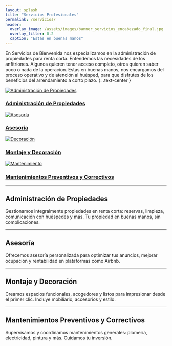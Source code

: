 ```yaml
---
layout: splash
title: "Servicios Profesionales"
permalink: /servicios/
header:
  overlay_image: /assets/images/banner_servicios_encabezado_final.jpg
  overlay_filter: 0.2
  caption: "Estas en buenas manos"
---
```


En Servicios de Bienvenida nos especializamos en la administración de propiedades para renta corta.
Entendemos las necesidades de los anfitriones.  Algunos quieren tener acceso completo, otros quieren saber poco o nada de la operacion.  Estas en buenas manos, nos encargamos del proceso operativo y de atención al huésped, para que disfrutes de los beneficios del arrendamiento a corto plazo.
{: .text-center }

<div class="feature__wrapper">
  <a href="#administracion" class="feature__item">
    <img src="/assets/images/servicio_administracion.png" alt="Administración de Propiedades">
    <h3 class="feature__title">Administración de Propiedades</h3>
  </a>
  <a href="#asesoria" class="feature__item">
    <img src="/assets/images/servicio_asesoria.png" alt="Asesoría">
    <h3 class="feature__title">Asesoría</h3>
  </a>
  <a href="#decoracion" class="feature__item">
    <img src="/assets/images/servicio_decoracion.png" alt="Decoración">
    <h3 class="feature__title">Montaje y Decoración</h3>
  </a>
  <a href="#mantenimiento" class="feature__item">
    <img src="/assets/images/servicio_mantenimiento.png" alt="Mantenimiento">
    <h3 class="feature__title">Mantenimientos Preventivos y Correctivos</h3>
  </a>
</div>

---

## <a name="administracion"></a>Administración de Propiedades

Gestionamos integralmente propiedades en renta corta: reservas, limpieza, comunicación con huéspedes y más. Tu propiedad en buenas manos, sin complicaciones.

---

## <a name="asesoria"></a>Asesoría

Ofrecemos asesoría personalizada para optimizar tus anuncios, mejorar ocupación y rentabilidad en plataformas como Airbnb.

---

## <a name="decoracion"></a>Montaje y Decoración

Creamos espacios funcionales, acogedores y listos para impresionar desde el primer clic. Incluye mobiliario, accesorios y estilo.

---

## <a name="mantenimiento"></a>Mantenimientos Preventivos y Correctivos

Supervisamos y coordinamos mantenimientos generales: plomería, electricidad, pintura y más. Cuidamos tu inversión.

